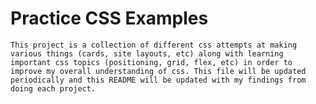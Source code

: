 # Practice CSS Examples

    This project is a collection of different css attempts at making various things (cards, site layouts, etc) along with learning important css topics (positioning, grid, flex, etc) in order to improve my overall understanding of css. This file will be updated periodically and this README will be updated with my findings from doing each project.